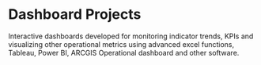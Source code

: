 # Dashboard Projects
Interactive dashboards developed for monitoring indicator trends, KPIs and visualizing other operational metrics using advanced excel functions, Tableau, Power BI, ARCGIS Operational dashboard and other software.
